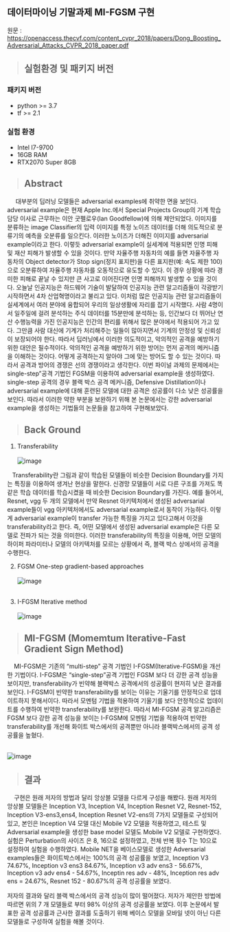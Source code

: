 ## 데이터마이닝 기말과제 MI-FGSM 구현

원문 : https://openaccess.thecvf.com/content_cvpr_2018/papers/Dong_Boosting_Adversarial_Attacks_CVPR_2018_paper.pdf

>## 실험환경 및 패키지 버전
### 패키지 버전
- python >= 3.7
- tf >= 2.1
### 실험 환경
- Intel I7-9700
- 16GB RAM
- RTX2070 Super 8GB

> ## Abstract
&nbsp;&nbsp;&nbsp;&nbsp; 대부분의 딥러닝 모델들은 adversarial examples에 취약한 면을 보인다. adversarial example은 현재 Apple Inc.에서 Special Projects Group의 기계 학습 담당 이사로 근무하는 이안 굿펠로우(Ian Goodfellow)에 의해 제안되었다. 이미지를 분류하는 image Classifier의 입력 이미지를 특정 노이즈 데이터를 더해 의도적으로 분류기의 예측을 오분류를 일으킨다. 이러한 노이즈가 더해진 이미지를 adversarial example이라고 한다. 이렇듯 adversarial example이 실세계에 적용되면 인명 피해 및 재산 피해가 발생할 수 있을 것이다. 만약 자율주행 자동차의 예를 들면 자율주행 자동차의 Object detector가 Stop sign(정지 표지판)을 다른 표지판(예: 속도 제한 100)으로 오분류하여 자율주행 자동차를 오동작으로 유도할 수 있다. 이 경우 상황에 따라 경미한 피해로 끝날 수 있지만 큰 사고로 이어진다면 인명 피해까지 발생할 수 있을 것이다. 오늘날 인공지능은 하드웨어 기술이 발달하여 인공지능 관련 알고리즘들이 각광받기 시작하면서 4차 산업혁명이라고 불리고 있다. 이처럼 많은 인공지능 관련 알고리즘들이 실세계에서 여러 분야에 융합되어 우리의 일상생활에 자리를 잡기 시작했다. 사람 4명이서 일주일에 걸려 분석하는 주식 데이터를 15분만에 분석하는 등, 인간보다 더 뛰어난 연산 수행능력을 가진 인공지능은 인간의 편리를 위해서 많은 분야에서 적용되어 가고 있다. 그만큼 사람 대신에 기계가 처리해주는 일들이 많아지면서 기계의 안정성 및 신뢰성이 보장되어야 한다. 따라서 딥러닝에서 이러한 의도적이고, 악의적인 공격을 예방하기 위한 대안은 필수적이다. 악의적인 공격을 예방하기 위한 방어는 먼저 공격의 메커니즘을 이해하는 것이다. 어떻게 공격하는지 알아야 그에 맞는 방어도 할 수 있는 것이다. 따라서 공격과 방어의 경쟁은 선의 경쟁이라고 생각한다. 이번 파이널 과제의 문제에서는 single-step”공격 기법인 FGSM을 이용하여 adversarial example을 생성하였다. single-step 공격의 경우 블랙 박스 공격 메커니즘, Defensive Distillation이나 adversarial example에 대해 훈련된 모델에 대한 공격은 성공률이 다소 낮은 성공률을 보인다. 따라서 이러한 약한 부분을 보완하기 위해 본 논문에서는 강한 adversarial example을  생성하는 기법들의 논문들을 참고하여 구현해보았다.


>## Back Ground

1. Transferability
<br/><br/>![image](https://user-images.githubusercontent.com/48381447/121781874-bf26c000-cbe1-11eb-8c34-b92ea25a2417.png)<br>

&nbsp;&nbsp; Transferability란 그림과 같이 학습된 모델들이 비슷한 Decision Boundary를 가지는 특징을 이용하여 생겨난 현상을 말한다. 신경망 모델들이 서로 다른 구조를 가져도 똑같은 학습 데이터를 학습시켰을 때 비슷한 Decision Boundary를 가진다. 예를 들어서, Resnet, vgg 두 개의 모델에서 만약 Resnet 아키텍처에서 생성된 adversarial example들이 vgg 아키텍처에서도 adversarial example로서 동작이 가능하다. 이렇게 adversarial example이 transfer 가능한 특징을 가지고 있다고해서 이것을 transferability라고 한다. 즉, 어떤 모델에서 생성된 adversarial example은 다른 모델로 전파가 되는 것을 의미한다. 이러한 transferability의 특징을 이용해, 어떤 모델의 하이퍼 파라미터나 모델의 아키텍처를 모르는 상황에서 즉, 블랙 박스 상에서의 공격을 수행한다.

2. FGSM
One-step gradient-based approaches<br/>
<br/>![image](https://user-images.githubusercontent.com/48381447/121782089-e5992b00-cbe2-11eb-82a3-8f746a3b8c8f.png)<br><br>

3. I-FGSM 
Iterative method<br/>
<br/>![image](https://user-images.githubusercontent.com/48381447/121782433-6147a780-cbe4-11eb-8b98-92521387314b.png)<br>


>## MI-FGSM (Momemtum Iterative-Fast Gradient Sign Method)

&nbsp;&nbsp;&nbsp;&nbsp;MI-FGSM은 기존의 “multi-step” 공격 기법인 I-FGSM(Iterative-FGSM)을 개선한 기법이다. I-FGSM은 “single-step”공격 기법인 FGSM 보다 더 강한 공격 성능을 보이지만, transferability가 빈약해 블랙박스 공격에서의 성공률이 현저히 낮은 결과를 보인다. I-FGSM이 빈약한 transferability를 보이는 이유는 기울기를 안정적으로 업데이트하지 못해서이다. 따라서 모멘텀 기법을 적용하여 기울기를 보다 안정적으로 업데이트를 수행하여 빈약한 transferability를 보완한다.
따라서 MI-FGSM 공격 알고리즘은 FGSM 보다 강한 공격 성능을 보이는 I-FGSM에 모멘텀 기법을 적용하여 빈약한 transferability를 개선해 화이트 박스에서의 공격뿐만 아니라 블랙박스에서의 공격 성공률을 높혔다.

<br/>![image](https://user-images.githubusercontent.com/48381447/121782738-0747e180-cbe6-11eb-9843-d345c62dc5a8.png) <br/>

> ## 결과
&nbsp;&nbsp;&nbsp;&nbsp;구현은 원래 저자의 방법과 달리 앙상블 모델을 다르게 구성을 해봤다. 원래 저자의 앙상블 모델들은 Inception V3, Inception V4, Inception Resnet V2, Resnet-152, Inception V3-ens3,ens4, Inception Resnet V2-ens의 7가지 모델들로 구성되어 있고, 본인은 Inception V4 모델 대신 Mobile V2 모델을 적용하였고, 테스트 및 Adversarial example을 생성한 base model 모델도 Mobile V2 모델로 구현하였다. 실험은 Perturbation의 사이즈 은 8, 16으로 설정하였고, 전체 반복 횟수 T는 10으로 설정하여 실험을 수행하였다.
Mobile NET을 베이스모델로 생성한 Adversarial examples들은 화이트박스에서는 100%의 공격 성공률을 보였고, Inception V3 74.67%, Inception v3 ens3 84.67%, Inception v3 adv ens3 - 56.67%, Inception v3 adv ens4 - 54.67%, Inceptin res adv - 48%, Inception res adv ens = 24.67%, Resnet 152 - 80.67%의 공격 성공률을 보였다.

저자의 결과와 달리 블랙 박스에서의 공격 성능이 많이 떨어졌다. 저자가 제안한 방법에 따르면 위의 7 개 모델들로 부터 98% 이상의 공격 성공률을 보였다. 이후 논문에서 발표한 공격 성공률과 근사한 결과를 도출하기 위해 베이스 모델을 모바일 넷이 아닌 다른 모델들로 구성하여 실험을 해볼 것이다.


